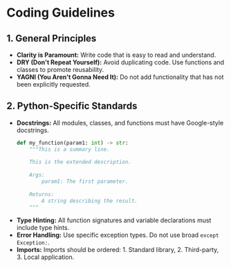 # Coding Guidelines

## 1. General Principles
- **Clarity is Paramount:** Write code that is easy to read and understand.
- **DRY (Don't Repeat Yourself):** Avoid duplicating code. Use functions and classes to promote reusability.
- **YAGNI (You Aren't Gonna Need It):** Do not add functionality that has not been explicitly requested.

## 2. Python-Specific Standards
- **Docstrings:** All modules, classes, and functions must have Google-style docstrings.
  ```python
  def my_function(param1: int) -> str:
      """This is a summary line.
      
      This is the extended description.
      
      Args:
          param1: The first parameter.
          
      Returns:
          A string describing the result.
      """
  ```
- **Type Hinting:** All function signatures and variable declarations must include type hints.
- **Error Handling:** Use specific exception types. Do not use broad `except Exception:`.
- **Imports:** Imports should be ordered: 1. Standard library, 2. Third-party, 3. Local application.